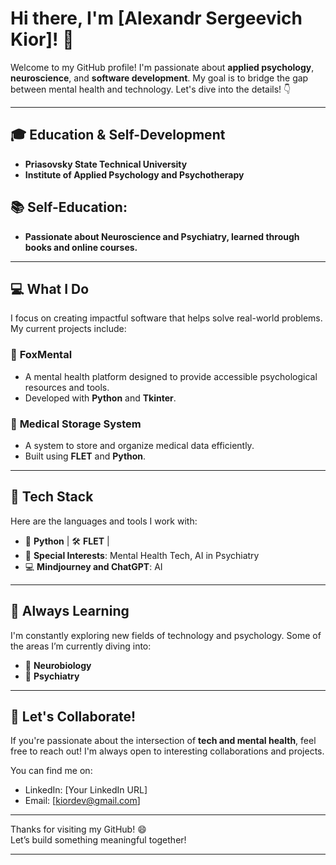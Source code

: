 # Hi there, I'm **[Alexandr Sergeevich Kior]**! 👋

Welcome to my GitHub profile! I'm passionate about **applied psychology**, **neuroscience**, and **software development**. My goal is to bridge the gap between mental health and technology. Let's dive into the details! 👇

---

## 🎓 Education & Self-Development
- **Priasovsky State Technical University**
- **Institute of Applied Psychology and Psychotherapy**
## 📚 **Self-Education**:
  - **Passionate about **Neuroscience** and **Psychiatry**, learned through books and online courses.**

---

## 💻 What I Do
I focus on creating impactful software that helps solve real-world problems. My current projects include:

### 🦊 **FoxMental**
- A mental health platform designed to provide accessible psychological resources and tools.
- Developed with **Python** and **Tkinter**.

### 🏥 **Medical Storage System**
- A system to store and organize medical data efficiently.
- Built using **FLET** and **Python**.

---

## 🔧 Tech Stack
Here are the languages and tools I work with:

- 🐍 **Python** | 🛠 **FLET** |
- 🧠 **Special Interests**: Mental Health Tech, AI in Psychiatry
- 💻 **Mindjourney and ChatGPT**: AI

---

## 🌱 Always Learning
I'm constantly exploring new fields of technology and psychology. Some of the areas I’m currently diving into:

- 🧬 **Neurobiology**
- 🧠 **Psychiatry**

---

## 🤝 Let's Collaborate!
If you're passionate about the intersection of **tech and mental health**, feel free to reach out! I'm always open to interesting collaborations and projects.

You can find me on:
- LinkedIn: [Your LinkedIn URL]
- Email: [kiordev@gmail.com]

---

Thanks for visiting my GitHub! 😄  
Let’s build something meaningful together!

---
